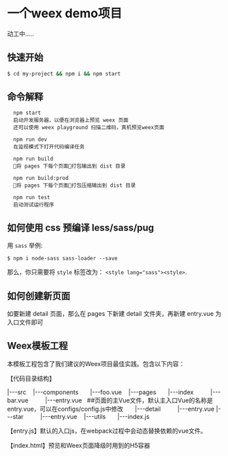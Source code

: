 # 一个weex demo项目
动工中.....

## 快速开始

``` bash
$ cd my-project && npm i && npm start
```

## 命令解释
```
  npm start
  启动开发服务器，以便在浏览器上预览 weex 页面
  还可以使用 weex playground 扫描二维码，真机预览weex页面

  npm run dev
  在监视模式下打开代码编译任务

  npm run build
  将 pages 下每个页面打包输出到 dist 目录

  npm run build:prod
  将 pages 下每个页面打包压缩输出到 dist 目录

  npm run test
  启动测试运行程序
```

## 如何使用 css 预编译 less/sass/pug

用 `sass` 举例:

```
$ npm i node-sass sass-loader --save
```

那么，你只需要将 `style` 标签改为： `<style lang="sass"><style>`.

## 如何创建新页面

如要新建 detail 页面，那么在 pages 下新建 detail 文件夹，再新建  entry.vue 为入口文件即可

## Weex模板工程

本模板工程包含了我们建议的Weex项目最佳实践。包含以下内容：

【代码目录结构】

|---src
   |---components
      |---foo.vue
   |---pages
      |---index
         |---bar.vue
         |---entry.vue   ##页面的主Vue文件，默认主入口Vue的名称是entry.vue，可以在configs/config.js中修改
      |---detail
         |---entry.vue
      |---star
         |---entry.vue
   |---utils
      |---index.js

【entry.js】默认的入口js，在webpack过程中会动态替换依赖的vue文件。

【index.html】预览和Weex页面降级时用到的H5容器